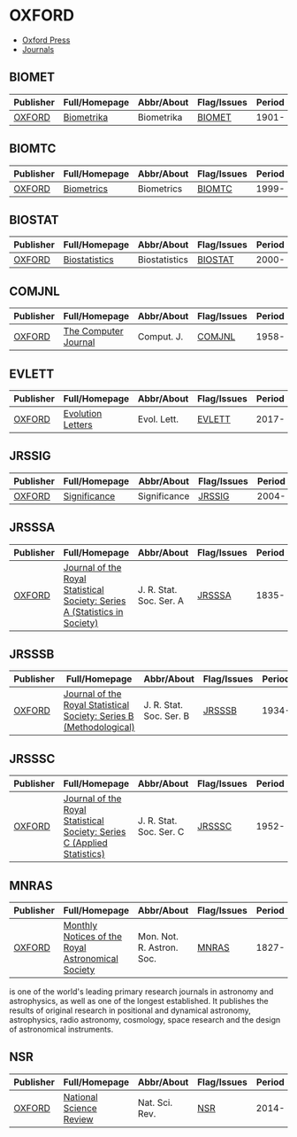 # OXFORD

- [Oxford Press](https://academic.oup.com/)
- [Journals](https://academic.oup.com/journals/pages/journals_a_to_z)

## BIOMET

|Publisher|Full/Homepage|Abbr/About|Flag/Issues|Period|Top|CCF|CAS|JCR|IF|Type|
|-        |-            |-         |-          |-     |-  |-  |-  |-  |- |-   |
|[OXFORD](https://academic.oup.com/)|[Biometrika](https://academic.oup.com/biomet)|Biometrika|[BIOMET](https://academic.oup.com/biomet/issue)|1901-|True||1|Q1|2.4||

## BIOMTC

|Publisher|Full/Homepage|Abbr/About|Flag/Issues|Period|Top|CCF|CAS|JCR|IF|Type|
|-        |-            |-         |-          |-     |-  |-  |-  |-  |- |-   |
|[OXFORD](https://academic.oup.com/)|[Biometrics](https://academic.oup.com/biometrics)|Biometrics|[BIOMTC](https://academic.oup.com/biometrics/issue)|1999-|False||3|Q2|1.4||

## BIOSTAT

|Publisher|Full/Homepage|Abbr/About|Flag/Issues|Period|Top|CCF|CAS|JCR|IF|Type|
|-        |-            |-         |-          |-     |-  |-  |-  |-  |- |-   |
|[OXFORD](https://academic.oup.com/)|[Biostatistics](https://academic.oup.com/biostatistics)|Biostatistics|[BIOSTAT](https://academic.oup.com/biostatistics/issue)|2000-|False||3|Q1|1.8||

## COMJNL

|Publisher|Full/Homepage|Abbr/About|Flag/Issues|Period|Top|CCF|CAS|JCR|IF|Type|
|-        |-            |-         |-          |-     |-  |-  |-  |-  |- |-   |
|[OXFORD](https://academic.oup.com/)|[The Computer Journal](https://academic.oup.com/comjnl)|Comput. J.|[COMJNL](https://academic.oup.com/comjnl/issue)|1958-|False|B|4|Q2|1.5||

## EVLETT

|Publisher|Full/Homepage|Abbr/About|Flag/Issues|Period|Top|CCF|CAS|JCR|IF|Type|
|-        |-            |-         |-          |-     |-  |-  |-  |-  |- |-   |
|[OXFORD](https://academic.oup.com/)|[Evolution Letters](https://academic.oup.com/evlett)|Evol. Lett.|[EVLETT](https://academic.oup.com/evlett/issue)|2017-|True||1|Q2|3.4||

## JRSSIG

|Publisher|Full/Homepage|Abbr/About|Flag/Issues|Period|Top|CCF|CAS|JCR|IF|Type|
|-        |-            |-         |-          |-     |-  |-  |-  |-  |- |-   |
|[OXFORD](https://academic.oup.com/)|[Significance](https://academic.oup.com/jrssig)|Significance|[JRSSIG](https://academic.oup.com/jrssig/issue)|2004-|False||||||

## JRSSSA

|Publisher|Full/Homepage|Abbr/About|Flag/Issues|Period|Top|CCF|CAS|JCR|IF|Type|
|-        |-            |-         |-          |-     |-  |-  |-  |-  |- |-   |
|[OXFORD](https://academic.oup.com/)|[Journal of the Royal Statistical Society: Series A (Statistics in Society)](https://academic.oup.com/jrsssa)|J. R. Stat. Soc. Ser. A|[JRSSSA](https://academic.oup.com/jrsssa/issue)|1835-|False||||||

## JRSSSB

|Publisher|Full/Homepage|Abbr/About|Flag/Issues|Period|Top|CCF|CAS|JCR|IF|Type|
|-        |-            |-         |-          |-     |-  |-  |-  |-  |- |-   |
|[OXFORD](https://academic.oup.com/)|[Journal of the Royal Statistical Society: Series B (Methodological)](https://academic.oup.com/jrsssb)|J. R. Stat. Soc. Ser. B|[JRSSSB](https://academic.oup.com/jrsssb/issue)|1934-|False||||||

## JRSSSC

|Publisher|Full/Homepage|Abbr/About|Flag/Issues|Period|Top|CCF|CAS|JCR|IF|Type|
|-        |-            |-         |-          |-     |-  |-  |-  |-  |- |-   |
|[OXFORD](https://academic.oup.com/)|[Journal of the Royal Statistical Society: Series C (Applied Statistics)](https://academic.oup.com/jrsssc)|J. R. Stat. Soc. Ser. C|[JRSSSC](https://academic.oup.com/jrsssc/issue)|1952-|False||||||

## MNRAS

|Publisher|Full/Homepage|Abbr/About|Flag/Issues|Period|Top|CCF|CAS|JCR|IF|Type|
|-        |-            |-         |-          |-     |-  |-  |-  |-  |- |-   |
|[OXFORD](https://academic.oup.com/)|[Monthly Notices of the Royal Astronomical Society](https://academic.oup.com/mnras)|Mon. Not. R. Astron. Soc.|[MNRAS](https://academic.oup.com/mnras/issue)|1827-|False||2|Q1|4.7||

is one of the world's leading primary research journals in astronomy and astrophysics, as well as one of the longest established. It publishes the results of original research in positional and dynamical astronomy, astrophysics, radio astronomy, cosmology, space research and the design of astronomical instruments.

## NSR

|Publisher|Full/Homepage|Abbr/About|Flag/Issues|Period|Top|CCF|CAS|JCR|IF|Type|
|-        |-            |-         |-          |-     |-  |-  |-  |-  |- |-   |
|[OXFORD](https://academic.oup.com/)|[National Science Review](https://academic.oup.com/nsr)|Nat. Sci. Rev.|[NSR](https://academic.oup.com/nsr/issue)|2014-|True||1|Q1|16.3||

